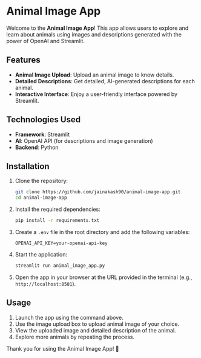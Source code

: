 # Animal Image App

Welcome to the **Animal Image App**! This app allows users to explore and learn about animals using images and descriptions generated with the power of OpenAI and Streamlit.

## Features

- **Animal Image Upload**: Upload an animal image to know details.
- **Detailed Descriptions**: Get detailed, AI-generated descriptions for each animal.
- **Interactive Interface**: Enjoy a user-friendly interface powered by Streamlit.

## Technologies Used

- **Framework**: Streamlit
- **AI**: OpenAI API (for descriptions and image generation)
- **Backend**: Python

## Installation

1. Clone the repository:
   ```bash
   git clone https://github.com/jainakash90/animal-image-app.git
   cd animal-image-app
   ```

2. Install the required dependencies:
   ```bash
   pip install -r requirements.txt
   ```

3. Create a `.env` file in the root directory and add the following variables:
   ```env
   OPENAI_API_KEY=your-openai-api-key
   ```

4. Start the application:
   ```bash
   streamlit run animal_image_app.py
   ```

5. Open the app in your browser at the URL provided in the terminal (e.g., `http://localhost:8501`).

## Usage

1. Launch the app using the command above.
2. Use the image upload box to upload animal image of your choice.
3. View the uploaded image and detailed description of the animal.
4. Explore more animals by repeating the process.

Thank you for using the Animal Image App! 🐾
